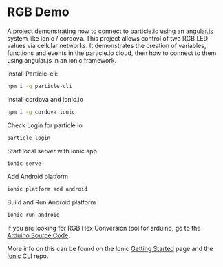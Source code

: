 RGB Demo
=====================

A project demonstrating how to connect to particle.io using an angular.js system like ionic / cordova. This project allows control of two RGB LED values via cellular networks.
It demonstrates the creation of variables, functions and events in the particle.io cloud, then how to connect to them using angular.js in an ionic framework.

Install Particle-cli:
```bash
npm i -g particle-cli
```

Install cordova and ionic.io
```bash
npm i -g cordova ionic
```

Check Login for particle.io
```bash
particle login
```

Start local server with ionic app
```bash
ionic serve
```

Add Android platform
```bash
ionic platform add android
```

Build and Run Android platform
```bash
ionic run android
```

If you are looking for RGB Hex Conversion tool for arduino, go to the [Arduino Source Code](https://github.com/thebelin/rgb-demo/blob/master/embedded/rgb-demo.ino).



More info on this can be found on the Ionic [Getting Started](http://ionicframework.com/getting-started) page and the [Ionic CLI](https://github.com/driftyco/ionic-cli) repo.

